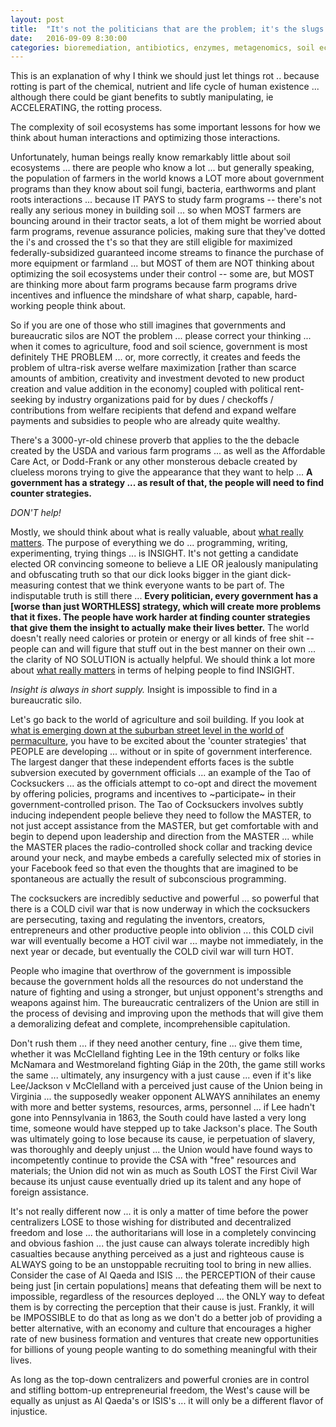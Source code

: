 ```yaml
---
layout: post
title:  "It's not the politicians that are the problem; it's the slugs who rely upon poiticians and governments."
date:   2016-09-09 8:30:00
categories: bioremediation, antibiotics, enzymes, metagenomics, soil ecosystems
---
```

This is an explanation of why I think we should just let things rot .. because rotting is part of the chemical, nutrient and life cycle of human existence ... although there could be giant benefits to subtly manipulating, ie ACCELERATING, the rotting process.

The complexity of soil ecosystems has some important lessons for how we think about human interactions and optimizing those interactions.

Unfortunately, human beings really know remarkably little about soil ecosystems ... there are people who know a lot ... but generally speaking, the population of farmers in the world knows a LOT more about government programs than they know about soil fungi, bacteria, earthworms and plant roots interactions ... because IT PAYS to study farm programs -- there's not really any serious money in building soil ... so when MOST farmers are bouncing around in their tractor seats, a lot of them might be worried about farm programs, revenue assurance policies, making sure that they've dotted the i's and crossed the t's so that they are still eligible for maximized federally-subsidized guaranteed income streams to finance the purchase of more equipment or farmland ... but MOST of them are NOT thinking about optimizing the soil ecosystems under their control -- some are, but MOST are thinking more about farm programs because farm programs drive incentives and influence the mindshare of what sharp, capable, hard-working people think about.

So if you are one of those who still imagines that governments and bureaucratic silos are NOT the problem ... please correct your thinking ... when it comes to agriculture, food and soil science, government is most definitely THE PROBLEM ... or, more correctly, it creates and feeds the problem of ultra-risk averse welfare maximization [rather than scarce amounts of ambition, creativity and investment devoted to new product creation and value addition in the economy] coupled with political rent-seeking by industry organizations paid for by dues / checkoffs / contributions from welfare recipients that defend and expand welfare payments and subsidies to people who are already quite wealthy.  

There's a 3000-yr-old chinese proverb that applies to the the debacle created by the USDA and various farm programs ... as well as the Affordable Care Act, or Dodd-Frank or any other monsterous debacle created by clueless morons trying to give the appearance that they want to help ... **A government has a strategy ... as result of that, the people will need to find counter strategies.**

*DON'T help!*   

Mostly, we should think about what is really valuable, about [what really matters](https://www.youtube.com/playlist?list=PLElrASo3VHBxt9zg3oRoKSqmyiCHct4Ai).  The purpose of everything we do ... programming, writing, experimenting, trying things ... is INSIGHT. It's not getting a candidate elected OR convincing someone to believe a LIE OR jealously manipulating and obfuscating truth so that our dick looks bigger in the giant dick-measuring contest that we think everyone wants to be part of. The indisputable truth is still there ...  **Every politician, every government has a [worse than just WORTHLESS] strategy, which will create more problems that it fixes. The people have work harder at finding counter strategies that give them the insight to actually make their lives better.**  The world doesn't really need calories or protein or energy or all kinds of free shit -- people can and will figure that stuff out in the best manner on their own ... the clarity of NO SOLUTION is actually helpful.  We should think a lot more about [what really matters](https://www.youtube.com/playlist?list=PLElrASo3VHBxt9zg3oRoKSqmyiCHct4Ai) in terms of helping people to find INSIGHT.

*Insight is always in short supply.*  Insight is impossible to find in a bureaucratic silo.

Let's go back to the world of agriculture and soil building. If you look at [what is emerging down at the suburban street level in the world of permaculture](https://www.youtube.com/watch?v=s1BpauXRp6U), you have to be excited about the 'counter strategies' that PEOPLE are developing ... without or in spite of government interference.  The largest danger that these independent efforts faces is the subtle subversion executed by government officials ... an example of the Tao of Cocksuckers ... as the officials attempt to co-opt and direct the movement by offering policies, programs and incentives to ~participate~ in their government-controlled prison.  The Tao of Cocksuckers involves subtly inducing independent people believe they need to follow the MASTER, to not just accept assistance from the MASTER, but get comfortable with and begin to depend upon leadership and direction from the MASTER ... while the MASTER places the radio-controlled shock collar and tracking device around your neck, and maybe embeds a carefully selected mix of stories in your Facebook feed so that even the thoughts that are imagined to be spontaneous are actually the result of subconscious programming.

The cocksuckers are incredibly seductive and powerful ... so powerful that there is a COLD civil war that is now underway in which the cocksuckers are persecuting, taxing and regulating the inventors, creators, entrepreneurs and other productive people into oblivion ... this COLD civil war will eventually become a HOT civil war ... maybe not immediately, in the next year or decade, but eventually the COLD civil war will turn HOT.

People who imagine that overthrow of the government is impossible because the government holds all the resources do not understand the nature of fighting and using a stronger, but unjust opponent's strengths and weapons against him. The bureaucratic centralizers of the Union are still in the process of devising and improving upon the methods that will give them a demoralizing defeat and complete, incomprehensible capitulation.

Don't rush them ... if they need another century, fine ... give them time, whether it was McClelland fighting Lee in the 19th century or folks like McNamara and Westmoreland fighting Giáp in the 20th, the game still works the same ... ultimately, any insurgency with a just cause ... even if it's like Lee/Jackson v McClelland with a perceived just cause of the Union being in Virginia ... the supposedly weaker opponent ALWAYS annihilates an enemy with more and better systems, resources, arms, personnel ... if Lee hadn't gone into Pennsylvania in 1863, the South could have lasted a very long time, someone would have stepped up to take Jackson's place. The South was ultimately going to lose because its cause, ie perpetuation of slavery, was thoroughly and deeply unjust ... the Union would have found ways to incompetently continue to provide the CSA with "free" resources and materials; the Union did not win as much as South LOST the First Civil War because its unjust cause eventually dried up its talent and any hope of foreign assistance.

It's not really different now ... it is only a matter of time before the power centralizers LOSE to those wishing for distributed and decentralized freedom and lose ... the authoritarians will lose in a completely convincing and obvious fashion ... the just cause can always tolerate incredibly high casualties because anything perceived as a just and righteous cause is ALWAYS going to be an unstoppable recruiting tool to bring in new allies. Consider the case of Al Qaeda and ISIS ... the PERCEPTION of their cause being just [in certain populations] means that defeating them will be next to impossible, regardless of the resources deployed ... the ONLY way to defeat them is by correcting the perception that their cause is just. Frankly, it will be IMPOSSIBLE to do that as long as we don't do a better job of providing a better alternative, with an economy and culture that encourages a higher rate of new business formation and ventures that create new opportunities for billions of young people wanting to do something meaningful with their lives.

As long as the top-down centralizers and powerful cronies are in control and stifling bottom-up entrepreneurial freedom, the West's cause will be equally as unjust as Al Qaeda's or ISIS's ... it will only be a different flavor of injustice.
